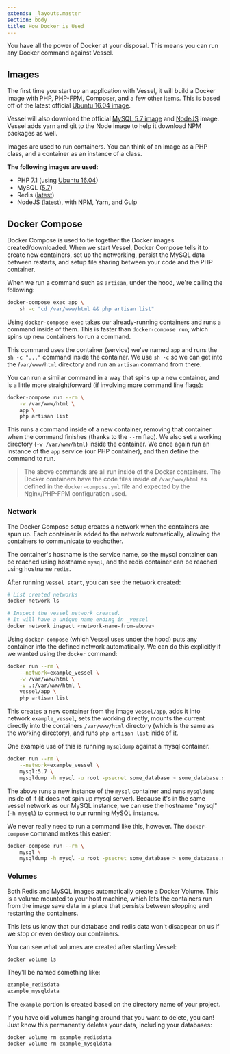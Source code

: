 ```yaml
---
extends: _layouts.master
section: body
title: How Docker is Used
---
```


<p class="intro">You have all the power of Docker at your disposal. This means you can run any Docker command against Vessel.</p>

<a name="images" id="images"></a>
## Images

The first time you start up an application with Vessel, it will build a Docker image with PHP, PHP-FPM, Composer, and a few other items. This is based off of the latest official [Ubuntu 16.04 image](https://hub.docker.com/_/ubuntu/).

Vessel will also download the official [MySQL 5.7 image](https://hub.docker.com/_/mysql/) and [NodeJS](https://hub.docker.com/_/node/) image. Vessel adds yarn and git to the Node image to help it download NPM packages as well.

Images are used to run containers. You can think of an image as a PHP class, and a container as an instance of a class.

**The following images are used:**

* PHP 7.1 (using <a href="https://hub.docker.com/_/ubuntu/">Ubuntu 16.04</a>)
* MySQL (<a href="https://hub.docker.com/_/mysql/">5.7</a>)
* Redis (<a href="https://hub.docker.com/_/redis/">latest</a>)
* NodeJS (<a href="https://hub.docker.com/_/node/">latest</a>), with NPM, Yarn, and Gulp

<a name="docker-compose" id="docker-compose"></a>
## Docker Compose

Docker Compose is used to tie together the Docker images created/downloaded. When we start Vessel, Docker Compose tells it to create new containers, set up the networking, persist the MySQL data between restarts, and setup file sharing between your code and the PHP container.

When we run a command such as `artisan`, under the hood, we're calling the following:

```bash
docker-compose exec app \
    sh -c "cd /var/www/html && php artisan list"
```

Using `docker-compose exec` takes our already-running containers and runs a command inside of them. This is faster than `docker-compose run`, which spins up new containers to run a command.

This command uses the container (service) we've named `app` and runs the `sh -c "..."` command inside the container. We use `sh -c` so we can get into the /`var/www/html` directory and run an `artisan` command from there.

You can run a similar command in a way that spins up a new container, and is a little more straightforward (if involving more command line flags):

```bash
docker-compose run --rm \
    -w /var/www/html \
    app \
    php artisan list
```

This runs a command inside of a new container, removing that container when the command finishes (thanks to the `--rm` flag). We also set a working directory (`-w /var/www/html`) inside the container. We once again run an instance of the `app` service (our PHP container), and then define the command to run.

> The above commands are all run inside of the Docker containers. The Docker containers have the code files inside of `/var/www/html` as defined in the `docker-compose.yml` file and expected by the Nginx/PHP-FPM configuration used.

<a name="network" id="network"></a>
### Network

The Docker Compose setup creates a network when the containers are spun up. Each container is added to the network automatically, allowing the containers to communicate to eachother.

The container's hostname is the service name, so the mysql container can be reached using hostname `mysql`, and the redis container can be reached using hostname `redis`.

After running `vessel start`, you can see the network created:

```bash
# List created networks
docker network ls

# Inspect the vessel network created. 
# It will have a unique name ending in _vessel
docker network inspect <network-name-from-above>
```

Using `docker-compose` (which Vessel uses under the hood) puts any container into the defined network automatically. We can do this explicitly if we wanted using the `docker` command:

```bash
docker run --rm \
    --network=example_vessel \
    -w /var/www/html \
    -v .:/var/www/html \
    vessel/app \
    php artisan list
```

This creates a new container from the image `vessel/app`, adds it into network `example_vessel`, sets the working directly, mounts the current directly into the containers `/var/www/html` directory (which is the same as the working directory), and runs `php artisan list` inide of it.

One example use of this is running `mysqldump` against a mysql container.

```bash
docker run --rm \
    --network=example_vessel \
    mysql:5.7 \
    mysqldump -h mysql -u root -psecret some_database > some_database.sql
```

The above runs a new instance of the `mysql` container and runs `mysqldump` inside of it (it does not spin up mysql server). Because it's in the same vessel network as our MySQL instance, we can use the hostname "mysql" (`-h mysql`) to connect to our running MySQL instance.

We never really need to run a command like this, however. The `docker-compose` command makes this easier:

```bash
docker-compose run --rm \
    mysql \
    mysqldump -h mysql -u root -psecret some_database > some_database.sql
```

<a name="volumes" id="volumes"></a>
### Volumes

Both Redis and MySQL images automatically create a Docker Volume. This is a volume mounted to your host machine, which lets the containers run from the image save data in a place that persists between stopping and restarting the containers.

This lets us know that our database and redis data won't disappear on us if we stop or even destroy our containers.

You can see what volumes are created after starting Vessel:

```bash
docker volume ls
```

They'll be named something like:

```bash
example_redisdata
example_mysqldata
```

The `example` portion is created based on the directory name of your project.

If you have old volumes hanging around that you want to delete, you can! Just know this permanently deletes your data, including your databases:

```bash
docker volume rm example_redisdata
docker volume rm example_mysqldata
```



